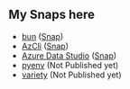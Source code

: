 ## My Snaps here

-   [bun](https://bun.sh/) ([Snap](https://snapcraft.io/bun-js))
-   [AzCli](https://github.com/Azure/azure-cli) ([Snap](https://snapcraft.io/azcli))
-   [Azure Data Studio](https://github.com/microsoft/azuredatastudio) ([Snap](https://snapcraft.io/azuredatastudio))
-   [pyenv](https://github.com/pyenv/pyenv) (Not Published yet)
-   [variety](https://peterlevi.com/variety/) (Not Published yet)
